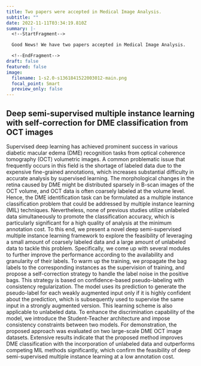 ```yaml
---
title: Two papers were accepted in Medical Image Analysis.
subtitle: ""
date: 2022-11-11T03:34:19.810Z
summary: |-
  <!--StartFragment-->

  G﻿ood News! We have two papers accepted in Medical Image Analysis.

  <!--EndFragment-->
draft: false
featured: false
image:
  filename: 1-s2.0-s1361841522003012-main.png
  focal_point: Smart
  preview_only: false
---
```

## Deep semi-supervised multiple instance learning with self-correction for DME classification from OCT images

Supervised deep learning has achieved prominent success in various diabetic macular edema (DME) recognition tasks from optical coherence tomography (OCT) volumetric images. A common problematic issue that frequently occurs in this field is the shortage of labeled data due to the expensive fine-grained annotations, which increases substantial difficulty in accurate analysis by supervised learning. The morphological changes in the retina caused by DME might be distributed sparsely in B-scan images of the OCT volume, and OCT data is often coarsely labeled at the volume level. Hence, the DME identification task can be formulated as a multiple instance classification problem that could be addressed by multiple instance learning (MIL) techniques. Nevertheless, none of previous studies utilize unlabeled data simultaneously to promote the classification accuracy, which is particularly significant for a high quality of analysis at the minimum annotation cost. To this end, we present a novel deep semi-supervised multiple instance learning framework to explore the feasibility of leveraging a small amount of coarsely labeled data and a large amount of unlabeled data to tackle this problem. Specifically, we come up with several modules to further improve the performance according to the availability and granularity of their labels. To warm up the training, we propagate the bag labels to the corresponding instances as the supervision of training, and propose a self-correction strategy to handle the label noise in the positive bags. This strategy is based on confidence-based pseudo-labeling with consistency regularization. The model uses its prediction to generate the pseudo-label for each weakly augmented input only if it is highly confident about the prediction, which is subsequently used to supervise the same input in a strongly augmented version. This learning scheme is also applicable to unlabeled data. To enhance the discrimination capability of the model, we introduce the Student-Teacher architecture and impose consistency constraints between two models. For demonstration, the proposed approach was evaluated on two large-scale DME OCT image datasets. Extensive results indicate that the proposed method improves DME classification with the incorporation of unlabeled data and outperforms competing MIL methods significantly, which confirm the feasibility of deep semi-supervised multiple instance learning at a low annotation cost.

<br>
<br>
<br>
